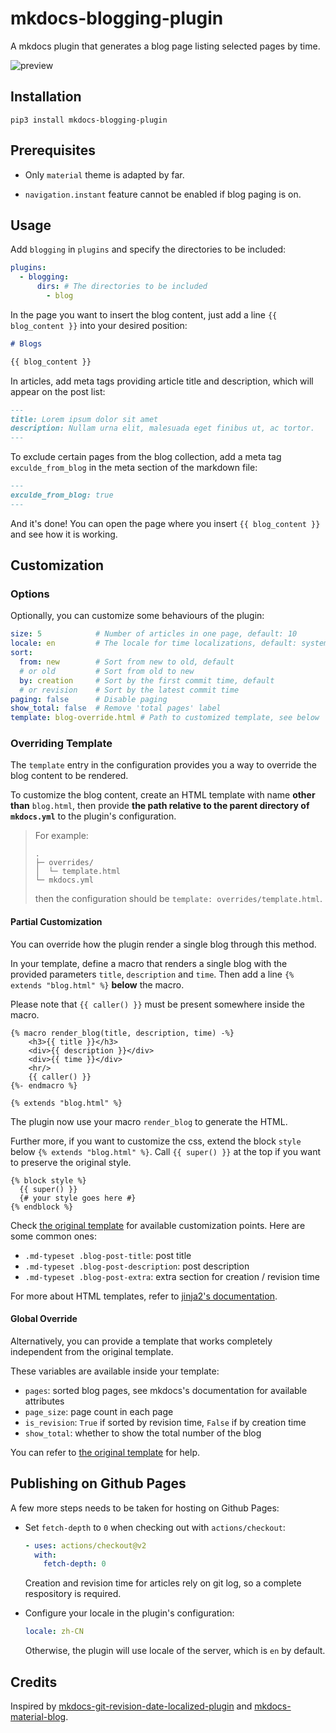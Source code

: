 # mkdocs-blogging-plugin

A mkdocs plugin that generates a blog page listing selected pages by time.

![preview](https://i.loli.net/2021/09/09/LhX9IFkbu2K3lRi.png)

## Installation

```shell
pip3 install mkdocs-blogging-plugin
```

## Prerequisites

- Only `material` theme is adapted by far.

- `navigation.instant` feature cannot be enabled if blog paging is on.

## Usage

Add `blogging` in `plugins` and specify the directories to be included:

```yml
plugins:
  - blogging:
      dirs: # The directories to be included
        - blog
```

In the page you want to insert the blog content, just add a line `{{ blog_content }}` into your desired position:

```markdown
# Blogs

{{ blog_content }}
```

In articles, add meta tags providing article title and description, which will appear on the post list:

```markdown
---
title: Lorem ipsum dolor sit amet
description: Nullam urna elit, malesuada eget finibus ut, ac tortor.
---
```

To exclude certain pages from the blog collection, add a meta tag `exculde_from_blog` in the meta section of the markdown file:

```markdown
---
exculde_from_blog: true
---
```

And it's done! You can open the page where you insert `{{ blog_content }}` and see how it is working.

## Customization

### Options
Optionally, you can customize some behaviours of the plugin:

```yml
size: 5            # Number of articles in one page, default: 10
locale: en         # The locale for time localizations, default: system's locale
sort: 
  from: new        # Sort from new to old, default
  # or old         # Sort from old to new
  by: creation     # Sort by the first commit time, default
  # or revision    # Sort by the latest commit time
paging: false      # Disable paging
show_total: false  # Remove 'total pages' label
template: blog-override.html # Path to customized template, see below
```

### Overriding Template

The `template` entry in the configuration provides you a way to override the blog content to be rendered.

To customize the blog content, create an HTML template with name **other than** `blog.html`, then provide
**the path relative to the parent directory of `mkdocs.yml`** to the plugin's configuration.

> For example:
> 
> ```text
> .
> ├─ overrides/
> │  └─ template.html
> └─ mkdocs.yml
> ```
> 
> then the configuration should be `template: overrides/template.html`.

#### Partial Customization

You can override how the plugin render a single blog through this method.

In your template, define a macro that renders a single blog with the provided parameters `title`, `description` and `time`.
Then add a line `{% extends "blog.html" %}` **below** the macro.

Please note that `{{ caller() }}` must be present somewhere inside the macro.

```jinja
{% macro render_blog(title, description, time) -%}
    <h3>{{ title }}</h3>
    <div>{{ description }}</div>
    <div>{{ time }}</div>
    <hr/>
    {{ caller() }}
{%- endmacro %}

{% extends "blog.html" %}
```

The plugin now use your macro `render_blog` to generate the HTML.

Further more, if you want to customize the css, extend the block `style` below `{% extends "blog.html" %}`. Call `{{ super() }}` at
the top if you want to preserve the original style.

```jinja
{% block style %}
  {{ super() }}
  {# your style goes here #}
{% endblock %}
```

Check [the original template](mkdocs_blogging_plugin/templates/blog.html) for available customization points. Here are some common ones:

- `.md-typeset .blog-post-title`: post title
- `.md-typeset .blog-post-description`: post description
- `.md-typeset .blog-post-extra`: extra section for creation / revision time

For more about HTML templates, refer to [jinja2's documentation](https://jinja.palletsprojects.com/en/3.0.x/).

#### Global Override

Alternatively, you can provide a template that works completely independent from the original template.

These variables are available inside your template:

- `pages`: sorted blog pages, see mkdocs's documentation for available attributes
- `page_size`: page count in each page
- `is_revision`: `True` if sorted by revision time, `False` if by creation time
- `show_total`: whether to show the total number of the blog

You can refer to [the original template](mkdocs_blogging_plugin/templates/blog.html) for help.

## Publishing on Github Pages

A few more steps needs to be taken for hosting on Github Pages:

- Set `fetch-depth` to `0` when checking out with `actions/checkout`:

  ```yml
  - uses: actions/checkout@v2
    with:
      fetch-depth: 0
  ```
  
  Creation and revision time for articles rely on git log, so a complete respository
  is required.
  
- Configure your locale in the plugin's configuration:

  ```yml
  locale: zh-CN
  ```
  
  Otherwise, the plugin will use locale of the server, which is `en` by default.

## Credits

Inspired by [mkdocs-git-revision-date-localized-plugin](https://github.com/timvink/mkdocs-git-revision-date-localized-plugin) and [mkdocs-material-blog](https://github.com/vuquangtrong/mkdocs-material-blog).
